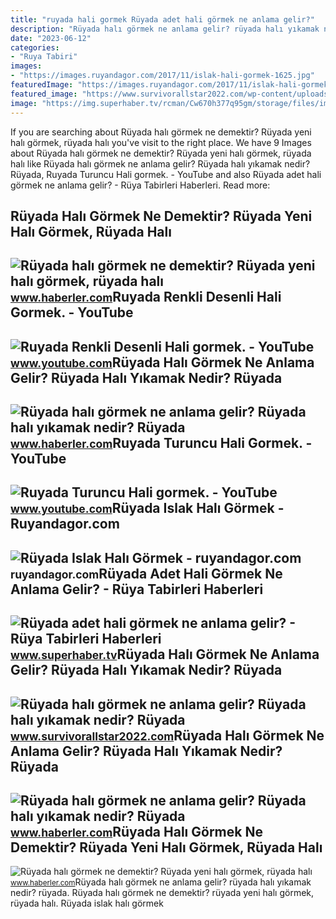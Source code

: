 ```yaml
---
title: "ruyada hali gormek Rüyada adet hali görmek ne anlama gelir?"
description: "Rüyada halı görmek ne anlama gelir? rüyada halı yıkamak nedir? rüyada"
date: "2023-06-12"
categories:
- "Ruya Tabiri"
images:
- "https://images.ruyandagor.com/2017/11/islak-hali-gormek-1625.jpg"
featuredImage: "https://images.ruyandagor.com/2017/11/islak-hali-gormek-1625.jpg"
featured_image: "https://www.survivorallstar2022.com/wp-content/uploads/2022/11/ruyada-hali-gormek-ne-anlama-gelir-ruyada-hali-12709808_492_amp.jpg"
image: "https://img.superhaber.tv/rcman/Cw670h377q95gm/storage/files/images/2022/10/03/ruyada-adet-hali-gormek-2Kw2.png"
---
```


If you are searching about Rüyada halı görmek ne demektir? Rüyada yeni halı görmek, rüyada halı you've visit to the right place. We have 9 Images about Rüyada halı görmek ne demektir? Rüyada yeni halı görmek, rüyada halı like Rüyada halı görmek ne anlama gelir? Rüyada halı yıkamak nedir? Rüyada, Ruyada Turuncu Hali gormek. - YouTube and also Rüyada adet hali görmek ne anlama gelir? - Rüya Tabirleri Haberleri. Read more:

Rüyada Halı Görmek Ne Demektir? Rüyada Yeni Halı Görmek, Rüyada Halı
--------------------------------------------------------------------

 ![Rüyada halı görmek ne demektir? Rüyada yeni halı görmek, rüyada halı](https://i.hbrcdn.com/haber/2021/09/16/ruyada-hali-gormek-ne-demektir-ruyada-yeni-hali-14398583_3809_amp.jpg) <small>www.haberler.com</small>Ruyada Renkli Desenli Hali Gormek. - YouTube
--------------------------------------------

 ![Ruyada Renkli Desenli Hali gormek. - YouTube](https://i.ytimg.com/vi/ZnpTZvqW2UM/maxresdefault.jpg) <small>www.youtube.com</small>Rüyada Halı Görmek Ne Anlama Gelir? Rüyada Halı Yıkamak Nedir? Rüyada
---------------------------------------------------------------------

 ![Rüyada halı görmek ne anlama gelir? Rüyada halı yıkamak nedir? Rüyada](https://i.hbrcdn.com/haber/2019/12/12/ruyada-hali-gormek-ne-anlama-gelir-ruyada-hali-12709808_5176_m.jpg) <small>www.haberler.com</small>Ruyada Turuncu Hali Gormek. - YouTube
-------------------------------------

 ![Ruyada Turuncu Hali gormek. - YouTube](https://i.ytimg.com/vi/vruIEEAbEyc/maxresdefault.jpg?sqp=-oaymwEmCIAKENAF8quKqQMa8AEB-AHUBoAC4AOKAgwIABABGBMgTyh_MA8=&rs=AOn4CLCpebsXlQd55gB59nJB_fI45S5O-w) <small>www.youtube.com</small>Rüyada Islak Halı Görmek - Ruyandagor.com
-----------------------------------------

 ![Rüyada Islak Halı Görmek - ruyandagor.com](https://images.ruyandagor.com/2017/11/islak-hali-gormek-1625.jpg) <small>ruyandagor.com</small>Rüyada Adet Hali Görmek Ne Anlama Gelir? - Rüya Tabirleri Haberleri
-------------------------------------------------------------------

 ![Rüyada adet hali görmek ne anlama gelir? - Rüya Tabirleri Haberleri](https://img.superhaber.tv/rcman/Cw670h377q95gm/storage/files/images/2022/10/03/ruyada-adet-hali-gormek-2Kw2.png) <small>www.superhaber.tv</small>Rüyada Halı Görmek Ne Anlama Gelir? Rüyada Halı Yıkamak Nedir? Rüyada
---------------------------------------------------------------------

 ![Rüyada halı görmek ne anlama gelir? Rüyada halı yıkamak nedir? Rüyada](https://www.survivorallstar2022.com/wp-content/uploads/2022/11/ruyada-hali-gormek-ne-anlama-gelir-ruyada-hali-12709808_492_amp.jpg) <small>www.survivorallstar2022.com</small>Rüyada Halı Görmek Ne Anlama Gelir? Rüyada Halı Yıkamak Nedir? Rüyada
---------------------------------------------------------------------

 ![Rüyada halı görmek ne anlama gelir? Rüyada halı yıkamak nedir? Rüyada](https://i.hbrcdn.com/haber/2019/12/12/ruyada-hali-gormek-ne-anlama-gelir-ruyada-hali-12709808_1880_m.jpg) <small>www.haberler.com</small>Rüyada Halı Görmek Ne Demektir? Rüyada Yeni Halı Görmek, Rüyada Halı
--------------------------------------------------------------------

 ![Rüyada halı görmek ne demektir? Rüyada yeni halı görmek, rüyada halı](https://i.hbrcdn.com/haber/2021/09/16/ruyada-hali-gormek-ne-demektir-ruyada-yeni-hali-14398583_9799_m.jpg) <small>www.haberler.com</small>Rüyada halı görmek ne anlama gelir? rüyada halı yıkamak nedir? rüyada. Rüyada halı görmek ne demektir? rüyada yeni halı görmek, rüyada halı. Rüyada islak halı görmek
